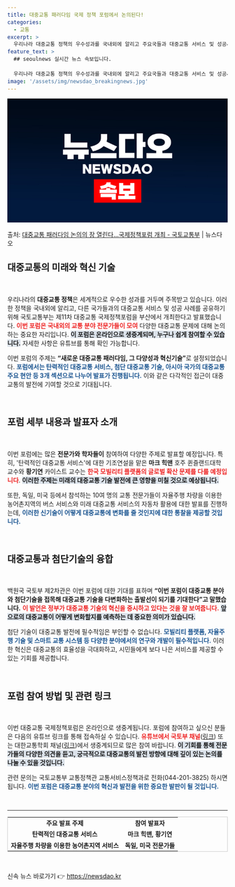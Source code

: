 ```yaml
---
title: 대중교통 패러다임 국제 정책 포럼에서 논의된다!
categories:
  - 교통
excerpt: >
  우리나라 대중교통 정책의 우수성과를 국내외에 알리고 주요국들과 대중교통 서비스 및 성공사례를 공유하기 위한 …
feature_text: >
  ## seoulnews 실시간 뉴스 속보입니다.

  우리나라 대중교통 정책의 우수성과를 국내외에 알리고 주요국들과 대중교통 서비스 및 성공사례를 공유하기 위한 …
image: '/assets/img/newsdao_breakingnews.jpg'
---
```


![뉴스다오 속보](/assets/img/newsdao_breakingnews.jpg)

<p>출처: <a href="https://newsdao.kr/2096" rel="dofollow">대중교통 패러다임 논의의 장 열린다…국제정책포럼 개최 - 국토교통부</a> | 뉴스다오</p>

<h2 data-ke-size="size26">대중교통의 미래와 혁신 기술</h2>

<p data-ke-size="size16">&nbsp;</p>

우리나라의 <b>대중교통 정책</b>은 세계적으로 우수한 성과를 거두며 주목받고 있습니다. 이러한 정책을 국내외에 알리고, 다른 국가들과의 대중교통 서비스 및 성공 사례를 공유하기 위해 국토교통부는 제11차 대중교통 국제정책포럼을 부산에서 개최한다고 발표했습니다. <b><span style="color: #ee2323;">이번 포럼은 국내외의 교통 분야 전문가들이 모여</span></b> 다양한 대중교통 문제에 대해 논의하는 중요한 자리입니다. <b><span style="background-color: #21538527;">이 포럼은 온라인으로 생중계되며, 누구나 쉽게 참여할 수 있습니다.</span></b> 자세한 사항은 유튜브를 통해 확인 가능합니다.

이번 포럼의 주제는 <b>“새로운 대중교통 패러다임, 그 다양성과 혁신기술”</b>로 설정되었습니다. <b><span style="color: #1a5490;">포럼에서는 탄력적인 대중교통 서비스, 첨단 대중교통 기술, 아시아 국가의 대중교통 주요 현안 등 3개 섹션으로 나누어 발표가 진행됩니다.</span></b> 이와 같은 다각적인 접근이 대중교통의 발전에 기여할 것으로 기대됩니다.

<p data-ke-size="size16">&nbsp;</p>

<h2 data-ke-size="size26">포럼 세부 내용과 발표자 소개</h2>

<p data-ke-size="size16">&nbsp;</p>

이번 포럼에는 많은 <b>전문가와 학자들이</b> 참여하여 다양한 주제로 발표할 예정입니다. 특히, '탄력적인 대중교통 서비스'에 대한 기조연설을 맡은 <b>마크 힉맨</b> 호주 퀸즐랜드대학 교수와 <b>황기연</b> 카이스트 교수는 <b><span style="color: #ee2323;">한국 모빌리티 플랫폼의 글로벌 확산 문제를 다룰 예정입니다</span></b>. <b><span style="background-color: #21538527;">이러한 주제는 미래의 대중교통 기술 발전에 큰 영향을 미칠 것으로 예상됩니다.</span></b>

또한, 독일, 미국 등에서 참석하는 10여 명의 교통 전문가들이 자율주행 차량을 이용한 농어촌지역의 버스 서비스와 미래 대중교통 서비스의 자동차 활용에 대한 발표를 진행하는데, <b><span style="color: #1a5490;">이러한 신기술이 어떻게 대중교통에 변화를 줄 것인지에 대한 통찰을 제공할 것입니다.</span></b>

<p data-ke-size="size16">&nbsp;</p>

<h2 data-ke-size="size26">대중교통과 첨단기술의 융합</h2>

<p data-ke-size="size16">&nbsp;</p>

백원국 국토부 제2차관은 이번 포럼에 대한 기대를 표하며 <b>“이번 포럼이 대중교통 분야와 첨단기술을 접목해 대중교통 기술을 다변화하는 출발선이 되기를 기대한다”고 말했습니다.</b> <b><span style="color: #ee2323;">이 발언은 정부가 대중교통 기술의 혁신을 중시하고 있다는 것을 잘 보여줍니다.</span></b> <b><span style="background-color: #21538527;">앞으로의 대중교통이 어떻게 변화할지를 예측하는 데 중요한 의미가 있습니다.</span></b>

첨단 기술이 대중교통 발전에 필수적임은 부인할 수 없습니다. <b><span style="color: #1a5490;">모빌리티 플랫폼, 자율주행 기술 및 스마트 교통 시스템 등 다양한 분야에서의 연구와 개발이 필수적입니다.</span></b> 이러한 혁신은 대중교통의 효율성을 극대화하고, 시민들에게 보다 나은 서비스를 제공할 수 있는 기회를 제공합니다.

<p data-ke-size="size16">&nbsp;</p>

<h2 data-ke-size="size26">포럼 참여 방법 및 관련 링크</h2>

<p data-ke-size="size16">&nbsp;</p>

이번 대중교통 국제정책포럼은 온라인으로 생중계됩니다. 포럼에 참여하고 싶으신 분들은 다음의 유튜브 링크를 통해 접속하실 수 있습니다. <b><span style="color: #ee2323;">유튜브에서 국토부 채널</span></b>([링크](https://www.youtube.com/channel/UC0G0Z05LATPtpUkxeOrEjOA)) 또는 대한교통학회 채널([링크](https://www.youtube.com/@TV-nd7bb))에서 생중계되므로 많은 참여 바랍니다. <b><span style="background-color: #21538527;">이 기회를 통해 전문가들의 다양한 의견을 듣고, 궁극적으로 대중교통의 발전 방향에 대해 깊이 있는 논의를 나눌 수 있을 것입니다.</span></b>

관련 문의는 국토교통부 교통정책관 교통서비스정책과로 전화(044-201-3825) 하시면 됩니다. <b><span style="color: #1a5490;">이번 포럼은 대중교통 분야의 혁신과 발전을 위한 중요한 발판이 될 것입니다.</span></b>

<p data-ke-size="size16">&nbsp;</p>

<hr />

<table style="width:100%; border:1px solid #ccc;">
  <tr>
    <td style="text-align: center; height: 17px;"><b>주요 발표 주제</b></td>
    <td style="text-align: center; height: 17px;"><b>참여 발표자</b></td>
  </tr>
  <tr>
    <td style="text-align: center; height: 17px;"><b>탄력적인 대중교통 서비스</b></td>
    <td style="text-align: center; height: 17px;"><b>마크 힉맨, 황기연</b></td>
  </tr>
  <tr>
    <td style="text-align: center; height: 17px;"><b>자율주행 차량을 이용한 농어촌지역 서비스</b></td>
    <td style="text-align: center; height: 17px;"><b>독일, 미국 전문가들</b></td>
  </tr>
</table>

<p data-ke-size="size16">&nbsp;</p> 

신속 뉴스 바로가기 👉 <a href="https://newsdao.kr" rel="dofollow">https://newsdao.kr</a>


